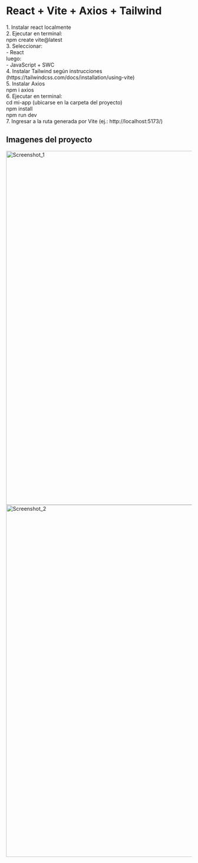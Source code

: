 <h1> React + Vite + Axios + Tailwind </h1>
1. Instalar react localmente <br>
2. Ejecutar en terminal: <br>
npm create vite@latest <br>
3. Seleccionar: <br>
 - React <br>
luego: <br>
- JavaScript + SWC <br>
4. Instalar Tailwind según instrucciones (https://tailwindcss.com/docs/installation/using-vite) <br>
5. Instalar Axios <br>
npm i axios <br>
6. Ejecutar en terminal: <br>
cd mi-app (ubicarse en la carpeta del proyecto) <br>
npm install <br>
npm run dev <br>
7. Ingresar a la ruta generada por Vite (ej.: http://localhost:5173/) <br>

<h2>Imagenes del proyecto</h2>
<img width="960" alt="Screenshot_1" src="https://github.com/user-attachments/assets/45f1b4fd-1a4f-4878-9a07-2856d7414ae1" />

<img width="955" alt="Screenshot_2" src="https://github.com/user-attachments/assets/4fc7bd9d-f752-45f3-85f1-3ac9c5f52ba8" />

